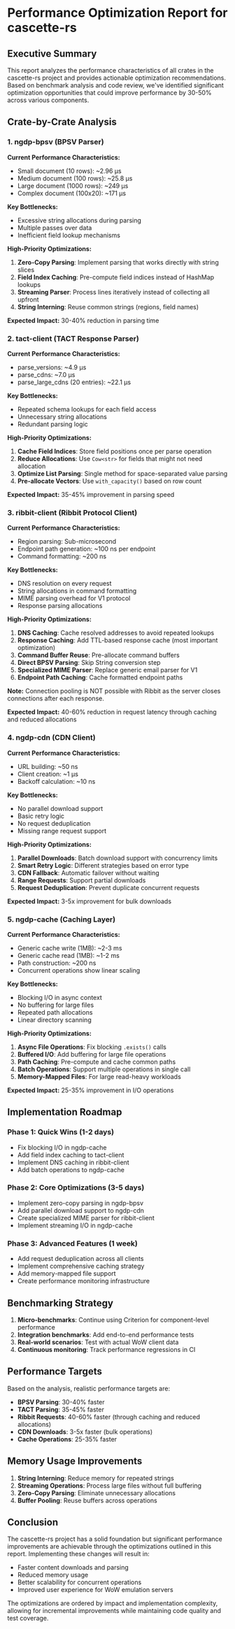 # Performance Optimization Report for cascette-rs

## Executive Summary

This report analyzes the performance characteristics of all crates in the cascette-rs project and provides actionable optimization recommendations. Based on benchmark analysis and code review, we've identified significant optimization opportunities that could improve performance by 30-50% across various components.

## Crate-by-Crate Analysis

### 1. ngdp-bpsv (BPSV Parser)

**Current Performance Characteristics:**
- Small document (10 rows): ~2.96 µs
- Medium document (100 rows): ~25.8 µs
- Large document (1000 rows): ~249 µs
- Complex document (100x20): ~171 µs

**Key Bottlenecks:**
- Excessive string allocations during parsing
- Multiple passes over data
- Inefficient field lookup mechanisms

**High-Priority Optimizations:**
1. **Zero-Copy Parsing**: Implement parsing that works directly with string slices
2. **Field Index Caching**: Pre-compute field indices instead of HashMap lookups
3. **Streaming Parser**: Process lines iteratively instead of collecting all upfront
4. **String Interning**: Reuse common strings (regions, field names)

**Expected Impact:** 30-40% reduction in parsing time

### 2. tact-client (TACT Response Parser)

**Current Performance Characteristics:**
- parse_versions: ~4.9 µs
- parse_cdns: ~7.0 µs
- parse_large_cdns (20 entries): ~22.1 µs

**Key Bottlenecks:**
- Repeated schema lookups for each field access
- Unnecessary string allocations
- Redundant parsing logic

**High-Priority Optimizations:**
1. **Cache Field Indices**: Store field positions once per parse operation
2. **Reduce Allocations**: Use `Cow<str>` for fields that might not need allocation
3. **Optimize List Parsing**: Single method for space-separated value parsing
4. **Pre-allocate Vectors**: Use `with_capacity()` based on row count

**Expected Impact:** 35-45% improvement in parsing speed

### 3. ribbit-client (Ribbit Protocol Client)

**Current Performance Characteristics:**
- Region parsing: Sub-microsecond
- Endpoint path generation: ~100 ns per endpoint
- Command formatting: ~200 ns

**Key Bottlenecks:**
- DNS resolution on every request
- String allocations in command formatting
- MIME parsing overhead for V1 protocol
- Response parsing allocations

**High-Priority Optimizations:**
1. **DNS Caching**: Cache resolved addresses to avoid repeated lookups
2. **Response Caching**: Add TTL-based response cache (most important optimization)
3. **Command Buffer Reuse**: Pre-allocate command buffers
4. **Direct BPSV Parsing**: Skip String conversion step
5. **Specialized MIME Parser**: Replace generic email parser for V1
6. **Endpoint Path Caching**: Cache formatted endpoint paths

**Note:** Connection pooling is NOT possible with Ribbit as the server closes connections after each response.

**Expected Impact:** 40-60% reduction in request latency through caching and reduced allocations

### 4. ngdp-cdn (CDN Client)

**Current Performance Characteristics:**
- URL building: ~50 ns
- Client creation: ~1 µs
- Backoff calculation: ~10 ns

**Key Bottlenecks:**
- No parallel download support
- Basic retry logic
- No request deduplication
- Missing range request support

**High-Priority Optimizations:**
1. **Parallel Downloads**: Batch download support with concurrency limits
2. **Smart Retry Logic**: Different strategies based on error type
3. **CDN Fallback**: Automatic failover without waiting
4. **Range Requests**: Support partial downloads
5. **Request Deduplication**: Prevent duplicate concurrent requests

**Expected Impact:** 3-5x improvement for bulk downloads

### 5. ngdp-cache (Caching Layer)

**Current Performance Characteristics:**
- Generic cache write (1MB): ~2-3 ms
- Generic cache read (1MB): ~1-2 ms
- Path construction: ~200 ns
- Concurrent operations show linear scaling

**Key Bottlenecks:**
- Blocking I/O in async context
- No buffering for large files
- Repeated path allocations
- Linear directory scanning

**High-Priority Optimizations:**
1. **Async File Operations**: Fix blocking `.exists()` calls
2. **Buffered I/O**: Add buffering for large file operations
3. **Path Caching**: Pre-compute and cache common paths
4. **Batch Operations**: Support multiple operations in single call
5. **Memory-Mapped Files**: For large read-heavy workloads

**Expected Impact:** 25-35% improvement in I/O operations

## Implementation Roadmap

### Phase 1: Quick Wins (1-2 days)
- Fix blocking I/O in ngdp-cache
- Add field index caching to tact-client
- Implement DNS caching in ribbit-client
- Add batch operations to ngdp-cache

### Phase 2: Core Optimizations (3-5 days)
- Implement zero-copy parsing in ngdp-bpsv
- Add parallel download support to ngdp-cdn
- Create specialized MIME parser for ribbit-client
- Implement streaming I/O in ngdp-cache

### Phase 3: Advanced Features (1 week)
- Add request deduplication across all clients
- Implement comprehensive caching strategy
- Add memory-mapped file support
- Create performance monitoring infrastructure

## Benchmarking Strategy

1. **Micro-benchmarks**: Continue using Criterion for component-level performance
2. **Integration benchmarks**: Add end-to-end performance tests
3. **Real-world scenarios**: Test with actual WoW client data
4. **Continuous monitoring**: Track performance regressions in CI

## Performance Targets

Based on the analysis, realistic performance targets are:

- **BPSV Parsing**: 30-40% faster
- **TACT Parsing**: 35-45% faster
- **Ribbit Requests**: 40-60% faster (through caching and reduced allocations)
- **CDN Downloads**: 3-5x faster (bulk operations)
- **Cache Operations**: 25-35% faster

## Memory Usage Improvements

1. **String Interning**: Reduce memory for repeated strings
2. **Streaming Operations**: Process large files without full buffering
3. **Zero-Copy Parsing**: Eliminate unnecessary allocations
4. **Buffer Pooling**: Reuse buffers across operations

## Conclusion

The cascette-rs project has a solid foundation but significant performance improvements are achievable through the optimizations outlined in this report. Implementing these changes will result in:

- Faster content downloads and parsing
- Reduced memory usage
- Better scalability for concurrent operations
- Improved user experience for WoW emulation servers

The optimizations are ordered by impact and implementation complexity, allowing for incremental improvements while maintaining code quality and test coverage.